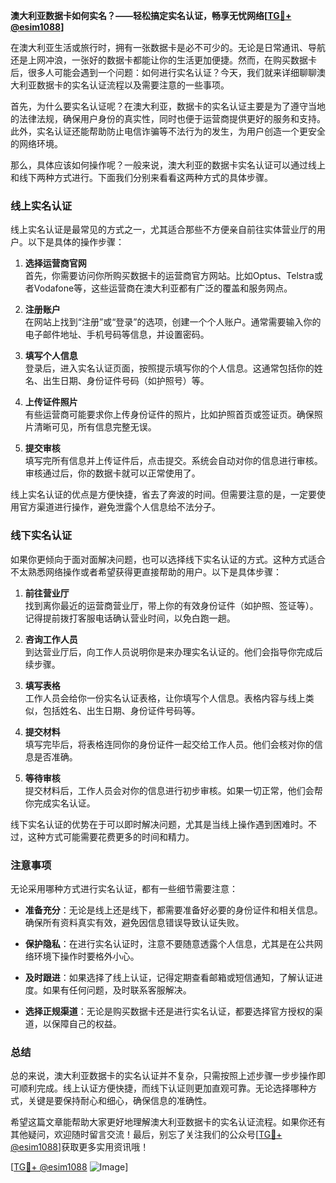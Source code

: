 **澳大利亚数据卡如何实名？——轻松搞定实名认证，畅享无忧网络[[TG💪+ @esim1088](https://t.me/s/esim1088)]**

在澳大利亚生活或旅行时，拥有一张数据卡是必不可少的。无论是日常通讯、导航还是上网冲浪，一张好的数据卡都能让你的生活更加便捷。然而，在购买数据卡后，很多人可能会遇到一个问题：如何进行实名认证？今天，我们就来详细聊聊澳大利亚数据卡的实名认证流程以及需要注意的一些事项。

首先，为什么要实名认证呢？在澳大利亚，数据卡的实名认证主要是为了遵守当地的法律法规，确保用户身份的真实性，同时也便于运营商提供更好的服务和支持。此外，实名认证还能帮助防止电信诈骗等不法行为的发生，为用户创造一个更安全的网络环境。

那么，具体应该如何操作呢？一般来说，澳大利亚的数据卡实名认证可以通过线上和线下两种方式进行。下面我们分别来看看这两种方式的具体步骤。

### **线上实名认证**
线上实名认证是最常见的方式之一，尤其适合那些不方便亲自前往实体营业厅的用户。以下是具体的操作步骤：

1. **选择运营商官网**  
   首先，你需要访问你所购买数据卡的运营商官方网站。比如Optus、Telstra或者Vodafone等，这些运营商在澳大利亚都有广泛的覆盖和服务网点。

2. **注册账户**  
   在网站上找到“注册”或“登录”的选项，创建一个个人账户。通常需要输入你的电子邮件地址、手机号码等信息，并设置密码。

3. **填写个人信息**  
   登录后，进入实名认证页面，按照提示填写你的个人信息。这通常包括你的姓名、出生日期、身份证件号码（如护照号）等。

4. **上传证件照片**  
   有些运营商可能要求你上传身份证件的照片，比如护照首页或签证页。确保照片清晰可见，所有信息完整无误。

5. **提交审核**  
   填写完所有信息并上传证件后，点击提交。系统会自动对你的信息进行审核。审核通过后，你的数据卡就可以正常使用了。

线上实名认证的优点是方便快捷，省去了奔波的时间。但需要注意的是，一定要使用官方渠道进行操作，避免泄露个人信息给不法分子。

### **线下实名认证**
如果你更倾向于面对面解决问题，也可以选择线下实名认证的方式。这种方式适合不太熟悉网络操作或者希望获得更直接帮助的用户。以下是具体步骤：

1. **前往营业厅**  
   找到离你最近的运营商营业厅，带上你的有效身份证件（如护照、签证等）。记得提前拨打客服电话确认营业时间，以免白跑一趟。

2. **咨询工作人员**  
   到达营业厅后，向工作人员说明你是来办理实名认证的。他们会指导你完成后续步骤。

3. **填写表格**  
   工作人员会给你一份实名认证表格，让你填写个人信息。表格内容与线上类似，包括姓名、出生日期、身份证件号码等。

4. **提交材料**  
   填写完毕后，将表格连同你的身份证件一起交给工作人员。他们会核对你的信息是否准确。

5. **等待审核**  
   提交材料后，工作人员会对你的信息进行初步审核。如果一切正常，他们会帮你完成实名认证。

线下实名认证的优势在于可以即时解决问题，尤其是当线上操作遇到困难时。不过，这种方式可能需要花费更多的时间和精力。

### **注意事项**
无论采用哪种方式进行实名认证，都有一些细节需要注意：

- **准备充分**：无论是线上还是线下，都需要准备好必要的身份证件和相关信息。确保所有资料真实有效，避免因信息错误导致认证失败。
  
- **保护隐私**：在进行实名认证时，注意不要随意透露个人信息，尤其是在公共网络环境下操作时要格外小心。

- **及时跟进**：如果选择了线上认证，记得定期查看邮箱或短信通知，了解认证进度。如果有任何问题，及时联系客服解决。

- **选择正规渠道**：无论是购买数据卡还是进行实名认证，都要选择官方授权的渠道，以保障自己的权益。

### **总结**
总的来说，澳大利亚数据卡的实名认证并不复杂，只需按照上述步骤一步步操作即可顺利完成。线上认证方便快捷，而线下认证则更加直观可靠。无论选择哪种方式，关键是要保持耐心和细心，确保信息的准确性。

希望这篇文章能帮助大家更好地理解澳大利亚数据卡的实名认证流程。如果你还有其他疑问，欢迎随时留言交流！最后，别忘了关注我们的公众号[[TG💪+ @esim1088](https://t.me/s/esim1088)]获取更多实用资讯哦！

[[TG💪+ @esim1088](https://t.me/s/esim1088) ![Image](https://i.postimg.cc/4NQfJmqS/Snipaste-2025-05-13-00-14-12.png)]